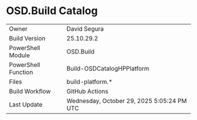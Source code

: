 ﻿# OSD.Build Catalog

| | |
|-|-|
| Owner | David Segura |
| Build Version | 25.10.29.2 |
| PowerShell Module | OSD.Build |
| PowerShell Function | Build-OSDCatalogHPPlatform |
| Files | build-platform.* |
| Build Workflow | GitHub Actions |
| Last Update | Wednesday, October 29, 2025 5:05:24 PM UTC |
